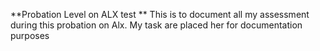 **Probation Level on ALX test **
This is to document all my assessment during this probation on Alx.
My task are placed her for documentation purposes

